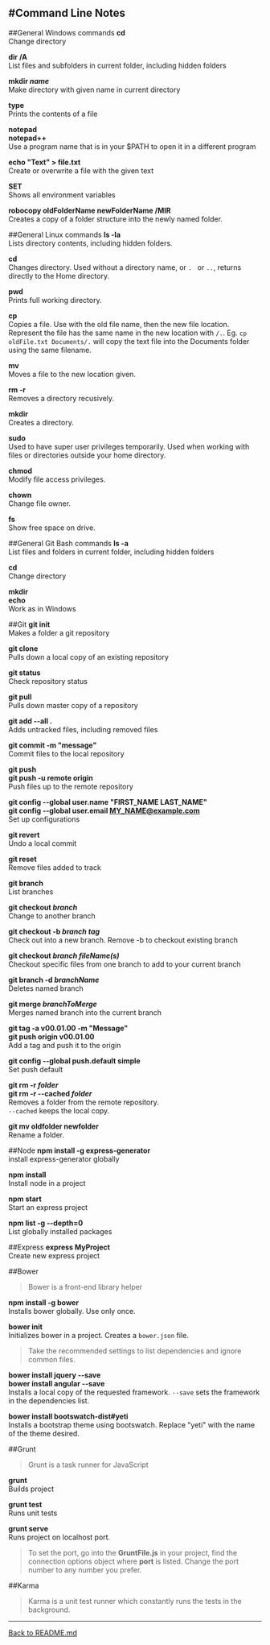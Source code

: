 #Command Line Notes
-----------

##General Windows commands
**cd**  
Change directory

**dir /A**  
List files and subfolders in current folder, including hidden folders

**mkdir *name***  
Make directory with given name in current directory

**type**  
Prints the contents of a file

**notepad**  
**notepad++**  
Use a program name that is in your $PATH to open it in a different program

**echo "Text" > file.txt**  
Create or overwrite a file with the given text

**SET**  
Shows all environment variables  

**robocopy oldFolderName newFolderName /MIR**  
Creates a copy of a folder structure into the newly named folder.  

##General Linux commands
**ls -la**  
Lists directory contents, including hidden folders.  

**cd**  
Changes directory. Used without a directory name, or `. ` or `..`, returns directly to the Home directory.  

**pwd**  
Prints full working directory.  

**cp**  
Copies a file. Use with the old file name, then the new file location. Represent the file has the same name in the new location with `/.`.
Eg. `cp oldFile.txt Documents/.` will copy the text file into the Documents folder using the same filename.  

**mv**  
Moves a file to the new location given.  

**rm -r**  
Removes a directory recusively.  

**mkdir**  
Creates a directory.  

**sudo**  
Used to have super user privileges temporarily. Used when working with files or directories outside your home directory.  

**chmod**  
Modify file access privileges.  

**chown**  
Change file owner.  

**fs**  
Show free space on drive.


##General Git Bash commands
**ls -a**  
List files and folders in current folder, including hidden folders

**cd**  
Change directory

**mkdir**  
**echo**  
Work as in Windows


##Git
**git init**  
Makes a folder a git repository

**git clone**  
Pulls down a local copy of an existing repository

**git status**  
Check repository status

**git pull**  
Pulls down master copy of a repository

**git add --all .**  
Adds untracked files, including removed files

**git commit -m "message"**  
Commit files to the local repository

**git push**  
**git push -u remote origin**  
Push files up to the remote repository

**git config --global user.name "FIRST_NAME LAST_NAME"**  
**git config --global user.email MY_NAME@example.com**  
Set up configurations

**git revert**  
Undo a local commit

**git reset**   
Remove files added to track

**git branch**  
List branches

**git checkout *branch***  
Change to another branch

**git checkout -b *branch* *tag***  
Check out into a new branch. Remove -b to checkout existing branch  

**git checkout *branch* *fileName(s)***  
Checkout specific files from one branch to add to your current branch

**git branch -d *branchName***  
Deletes named branch

**git merge *branchToMerge***  
Merges named branch into the current branch

**git tag -a v00.01.00 -m "Message"**  
**git push origin v00.01.00**  
Add a tag and push it to the origin

**git config --global push.default simple**  
Set push default

**git rm -r *folder***  
**git rm -r --cached *folder***  
Removes a folder from the remote repository.  
 `--cached` keeps the local copy.  

**git mv oldfolder newfolder**  
Rename a folder.



##Node
**npm install -g express-generator**  
install express-generator globally

**npm install**  
Install node in a project

**npm start**   
Start an express project

**npm list -g --depth=0**  
List globally installed packages

##Express
**express MyProject**  
Create new express project

##Bower
>Bower is a front-end library helper


**npm install -g bower**  
Installs bower globally. Use only once.  

**bower init**  
Initializes bower in a project. Creates a `bower.json` file.
>Take the recommended settings to list dependencies and ignore common files.

**bower install jquery --save**  
**bower install angular --save**  
Installs a local copy of the requested framework. `--save` sets the framework in the dependencies list.

**bower install bootswatch-dist#yeti**  
Installs a bootstrap theme using bootswatch. Replace "yeti" with the name of the theme desired.

##Grunt
>Grunt is a task runner for JavaScript 

**grunt**  
Builds project

**grunt test**  
Runs unit tests

**grunt serve**  
Runs project on localhost port.  

> To set the port, go into the **GruntFile.js** in your project, find the connection options object where **port** is listed. Change the port number to any number you prefer.


##Karma
>Karma is a unit test runner which constantly runs the tests in the background.

--------------------
[Back to README.md](https://github.com/SamanthaHoke/Markdown-Documents/blob/master/README.md)